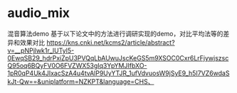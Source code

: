 # audio_mix
混音算法demo
基于以下论文中的方法进行调研实现的demo，对比平均法等的差异和效果对比
https://kns.cnki.net/kcms2/article/abstract?v=__pNPjlwk1r_lUTyl5-0EwqSB29_hdrPxiZpU3PVQqLbAUwuJscKeGS5m9XSOC0Cxr6LrFjywjszscQ95oq6BQyFV0O6FVZWX53gIq3YpYMJIfbXO-1pR0qP4Uk4JIxacSzA4u4tvAlP9UyYTJR_1ufVdvuosW9jSyE9_h5I7VZ6wdaSkJt-Qw==&uniplatform=NZKPT&language=CHS、

